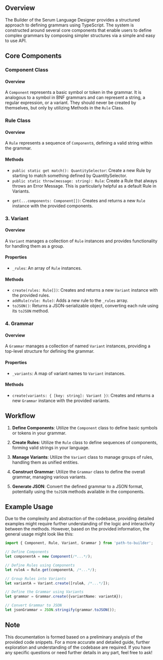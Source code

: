 ## Overview

The Builder of the Serum Language Designer provides a structured approach to defining grammars using TypeScript. The system is constructed around several core components that enable users to define complex grammars by composing simpler structures via a simple and easy to use API.

## Core Components

### Component Class

#### Overview
A `Component` represents a basic symbol or token in the grammar. It is analogous to a symbol in BNF grammars and can represent a string, a regular expression, or a variant. They should never be created by themselves, but only by utilizing Methods in the `Rule` Class.

### Rule Class

#### Overview
A `Rule` represents a sequence of `Component`s, defining a valid string within the grammar.

#### Methods
* `public static get match(): QuantitySelector`: Create a new Rule by starting to match something defined by QuantitySelector.
* `public static throw(message: string): Rule`: Create a Rule that always throws an Error Message. This is particularly helpful as a default Rule in Variants.
- `get(...components: Component[])`: Creates and returns a new `Rule` instance with the provided components.

### 3. Variant

#### Overview
A `Variant` manages a collection of `Rule` instances and provides functionality for handling them as a group.

#### Properties
- `_rules`: An array of `Rule` instances.

#### Methods
- `create(rules: Rule[])`: Creates and returns a new `Variant` instance with the provided rules.
- `addRule(rule: Rule)`: Adds a new rule to the `_rules` array.
- `toJSON()`: Returns a JSON-serializable object, converting each rule using its `toJSON` method.

### 4. Grammar

#### Overview
A `Grammar` manages a collection of named `Variant` instances, providing a top-level structure for defining the grammar.

#### Properties
- `_variants`: A map of variant names to `Variant` instances.

#### Methods
- `create(variants: { [key: string]: Variant })`: Creates and returns a new `Grammar` instance with the provided variants.

## Workflow

1. **Define Components**: Utilize the `Component` class to define basic symbols or tokens in your grammar.

2. **Create Rules**: Utilize the `Rule` class to define sequences of components, forming valid strings in your language.

3. **Manage Variants**: Utilize the `Variant` class to manage groups of rules, handling them as unified entities.

4. **Construct Grammar**: Utilize the `Grammar` class to define the overall grammar, managing various variants.

5. **Generate JSON**: Convert the defined grammar to a JSON format, potentially using the `toJSON` methods available in the components.

## Example Usage

Due to the complexity and abstraction of the codebase, providing detailed examples might require further understanding of the logic and interactivity between the methods. However, based on the provided information, the general usage might look like this:

```typescript
import { Component, Rule, Variant, Grammar } from 'path-to-builder';

// Define Components
let componentA = new Component(/*...*/);

// Define Rules using Components
let ruleA = Rule.get(componentA, /*...*/);

// Group Rules into Variants
let variantA = Variant.create([ruleA, /*...*/]);

// Define the Grammar using Variants
let grammar = Grammar.create({variantName: variantA});

// Convert Grammar to JSON
let jsonGrammar = JSON.stringify(grammar.toJSON());
```

## Note

This documentation is formed based on a preliminary analysis of the provided code snippets. For a more accurate and detailed guide, further exploration and understanding of the codebase are required. If you have any specific questions or need further details in any part, feel free to ask!